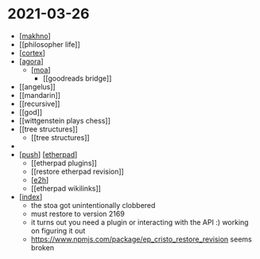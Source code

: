 # 2021-03-26

- [[makhno]]
- [[philosopher life]]
- [[cortex]]
- [[agora]]
  - [[moa]]
    - [[goodreads bridge]]
- [[angelus]]    
- [[mandarin]]
- [[recursive]]
- [[god]]
- [[wittgenstein plays chess]]
- [[tree structures]]
  - [[tree structures]]
- 
- [[push]] [[etherpad]]
  - [[etherpad plugins]]
  - [[restore etherpad revision]]
  - [[e2h]]
  - [[etherpad wikilinks]]
- [[index]]
  - the stoa got unintentionally clobbered
  - must restore to version 2169
  - it turns out you need a plugin or interacting with the API :) working on figuring it out
  - https://www.npmjs.com/package/ep_cristo_restore_revision seems broken

[//begin]: # "Autogenerated link references for markdown compatibility"
[makhno]: ../makhno "makhno"
[cortex]: ../cortex "cortex"
[agora]: ../agora "Agora"
[moa]: ../moa "Moa"
[push]: ../push "Push"
[etherpad]: ../etherpad "etherpad"
[e2h]: ../e2h "e2h"
[index]: ../index "index"
[//end]: # "Autogenerated link references"